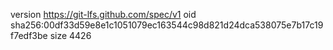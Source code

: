 version https://git-lfs.github.com/spec/v1
oid sha256:00df33d59e8e1c1051079ec163544c98d821d24dca538075e7b17c19f7edf3be
size 4426
